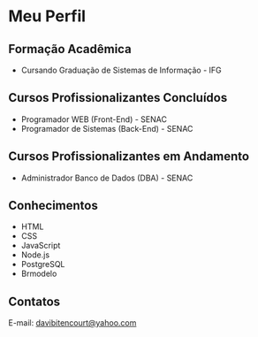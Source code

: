 # Meu Perfil

## Formação Acadêmica
- Cursando Graduação de Sistemas de Informação - IFG

## Cursos Profissionalizantes Concluídos
- Programador WEB (Front-End) - SENAC
- Programador de Sistemas (Back-End) - SENAC

## Cursos Profissionalizantes em Andamento
- Administrador Banco de Dados (DBA) - SENAC

## Conhecimentos
- HTML
- CSS
- JavaScript
- Node.js
- PostgreSQL
- Brmodelo

## Contatos
E-mail: davibitencourt@yahoo.com
